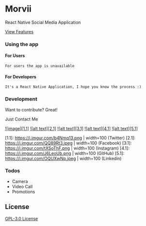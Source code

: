 # Morvii
React Native Social Media Application

[View Features](https://morwii.github.io)

### Using the app
   #### For Users
    For users the app is unavailable

  #### For Developers
    It's a React Native Application, I hope you know the process :)


### Development

Want to contribute? Great!

Just Contact Me

[![image][1.1]][1]
[![alt text][2.1]][2]
[![alt text][3.1]][3]
[![alt text][4.1]][4]
[![alt text][5.1]][5]

[1.1]: https://i.imgur.com/b4Nmq13.png | width=100 (Twitter)
[2.1]: https://i.imgur.com/QQ89Rt3.jpeg | width=100 (Facebook)
[3.1]: https://i.imgur.com/tXSoThF.png | width=100 (Instagram)
[4.1]: https://i.imgur.com/J6LeoUb.png | width=100 (GitHub)
[5.1]: https://i.imgur.com/OQUXwNp.jpeg | width=100 (Linkedin)


[1]: http://www.twitter.com/nitesh_dangi_
[2]: http://www.facebook.com/jaat.niteshdangi
[3]: https://instagram.com/nitesh_dangi_
[4]: http://www.github.com/niteshdangi
[5]: http://www.linkedin.com/in/niteshdangi

### Todos

 - Camera
 - Video Call
 - Promotions

License
----

[GPL-3.0 License](https://github.com/niteshdangi/morvii/blob/master/LICENSE)
